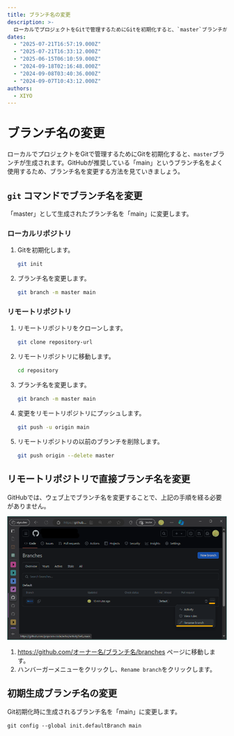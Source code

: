 ```yaml
---
title: ブランチ名の変更
description: >-
  ローカルでプロジェクトをGitで管理するためにGitを初期化すると、`master`ブランチが生成されます。GitHubが推奨している「main」というブランチ名をよく使用するため、ブランチ名を変更する方法を見ていきましょう。
dates:
  - "2025-07-21T16:57:19.000Z"
  - "2025-07-21T16:33:12.000Z"
  - "2025-06-15T06:10:59.000Z"
  - "2024-09-18T02:16:48.000Z"
  - "2024-09-08T03:40:36.000Z"
  - "2024-09-07T10:43:12.000Z"
authors:
  - XIYO
---
```

# ブランチ名の変更

ローカルでプロジェクトをGitで管理するためにGitを初期化すると、`master`ブランチが生成されます。GitHubが推奨している「main」というブランチ名をよく使用するため、ブランチ名を変更する方法を見ていきましょう。

## `git` コマンドでブランチ名を変更

「master」として生成されたブランチ名を「main」に変更します。

### ローカルリポジトリ

1. Gitを初期化します。

   ```bash
   git init
   ```

2. ブランチ名を変更します。
   ```bash
   git branch -m master main
   ```

### リモートリポジトリ

1. リモートリポジトリをクローンします。
   ```bash
   git clone repository-url
   ```
2. リモートリポジトリに移動します。
   ```bash
   cd repository
   ```
3. ブランチ名を変更します。
   ```bash
   git branch -m master main
   ```
4. 変更をリモートリポジトリにプッシュします。
   ```bash
   git push -u origin main
   ```
5. リモートリポジトリの以前のブランチを削除します。
   ```bash
   git push origin --delete master
   ```

## リモートリポジトリで直接ブランチ名を変更

GitHubでは、ウェブ上でブランチ名を変更することで、上記の手順を経る必要がありません。

![ブランチ名を変更するメニューの位置](./assets/change-branch-name-20240918104226703.png)

1. <https://github.com/オーナー名/ブランチ名/branches> ページに移動します。
2. ハンバーガーメニューをクリックし、`Rename branch`をクリックします。

## 初期生成ブランチ名の変更

Git初期化時に生成されるブランチ名を「main」に変更します。

```shell
git config --global init.defaultBranch main
```

